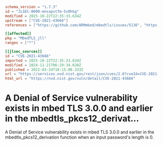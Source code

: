 ```toml
schema_version = "1.7.3"
id = "JLSEC-0000-mnsaputfm-5v0hkg"
modified = 2025-10-22T22:35:33.634Z
upstream = ["CVE-2021-43666"]
references = ["https://github.com/ARMmbed/mbedtls/issues/5136", "https://lists.debian.org/debian-lts-announce/2022/12/msg00036.html", "https://github.com/ARMmbed/mbedtls/issues/5136", "https://lists.debian.org/debian-lts-announce/2022/12/msg00036.html"]

[[affected]]
pkg = "MbedTLS_jll"
ranges = ["*"]

[[jlsec_sources]]
id = "CVE-2021-43666"
imported = 2025-10-22T22:35:33.634Z
modified = 2024-11-21T06:29:34.620Z
published = 2022-03-24T18:15:08.333Z
url = "https://services.nvd.nist.gov/rest/json/cves/2.0?cveId=CVE-2021-43666"
html_url = "https://nvd.nist.gov/vuln/detail/CVE-2021-43666"
```

# A Denial of Service vulnerability exists in mbed TLS 3.0.0 and earlier in the mbedtls_pkcs12_derivat...

A Denial of Service vulnerability exists in mbed TLS 3.0.0 and earlier in the mbedtls_pkcs12_derivation function when an input password's length is 0.

